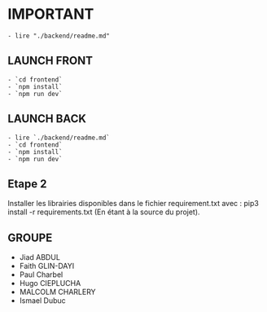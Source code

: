 # IMPORTANT

    - lire "./backend/readme.md"

## LAUNCH FRONT

    - `cd frontend`
    - `npm install`
    - `npm run dev`

## LAUNCH BACK

    - lire `./backend/readme.md`
    - `cd frontend`
    - `npm install`
    - `npm run dev`

## Etape 2

Installer les librairies disponibles dans le fichier requirement.txt avec : pip3 install -r requirements.txt (En étant à la source du projet).

## GROUPE

- Jiad ABDUL
- Faith GLIN-DAYI
- Paul Charbel
- Hugo CIEPLUCHA
- MALCOLM CHARLERY
- Ismael Dubuc
